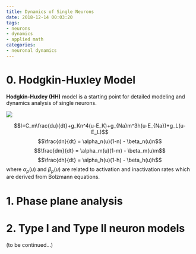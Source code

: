 ```yaml
---
title: Dynamics of Single Neurons
date: 2018-12-14 00:03:20
tags:
- neurons 
- dynamics
- applied math
categories: 
- neuronal dynamics
---
```


# 0. Hodgkin-Huxley Model

**Hodgkin-Huxley (HH)** model is a starting point for detailed modeling and dynamics analysis of single neurons. 

![](https://raw.githubusercontent.com/hengjiwang/blog_figures/master/HH.png)

$$I=C_m\frac{du}{dt}+g_Kn^4(u-E_K)+g_{Na}m^3h(u-E_{Na})+g_L(u-E_L)$$
$$\frac{dn}{dt} = \alpha_n(u)(1-n) - \beta_n(u)n$$
$$\frac{dm}{dt} = \alpha_m(u)(1-m) - \beta_m(u)m$$
$$\frac{dh}{dt} = \alpha_h(u)(1-h) - \beta_h(u)h$$
where $\alpha_p(u)$ and $\beta_p(u)$ are related to activation and inactivation rates which are derived from Bolzmann equations. 

# 1. Phase plane analysis

# 2. Type I and Type II neuron models

(to be continued...)